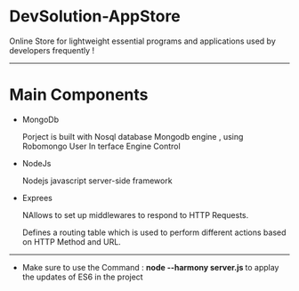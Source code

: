 # DevSolution-AppStore
Online Store for lightweight essential programs and applications used by developers frequently  !  
<hr>
<h1> Main Components </h1>
<ul>
<li> MongoDb <p> Porject is built with Nosql database Mongodb engine , using Robomongo User In terface Engine Control </p> </li>
<li> NodeJs <p> Nodejs javascript server-side framework  </p> </li>
<li> Exprees <p> NAllows to set up middlewares to respond to HTTP Requests.</p>
<p>Defines a routing table which is used to perform different actions based on HTTP Method and URL.  </p> </li>
</ul>




<hr>
<ul>

 <li> <p> Make sure to use the Command :  <b> node --harmony server.js </b>  to applay the updates of ES6 in the project </p> </li>
 </ul>
